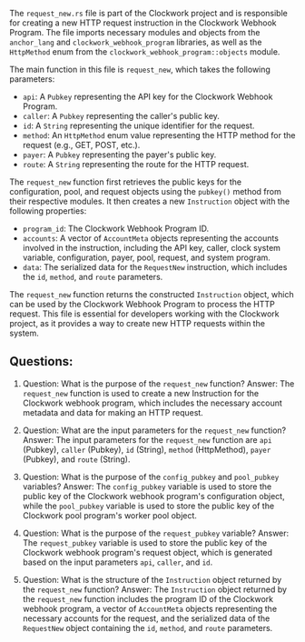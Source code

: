 The `request_new.rs` file is part of the Clockwork project and is responsible for creating a new HTTP request instruction in the Clockwork Webhook Program. The file imports necessary modules and objects from the `anchor_lang` and `clockwork_webhook_program` libraries, as well as the `HttpMethod` enum from the `clockwork_webhook_program::objects` module.

The main function in this file is `request_new`, which takes the following parameters:

- `api`: A `Pubkey` representing the API key for the Clockwork Webhook Program.
- `caller`: A `Pubkey` representing the caller's public key.
- `id`: A `String` representing the unique identifier for the request.
- `method`: An `HttpMethod` enum value representing the HTTP method for the request (e.g., GET, POST, etc.).
- `payer`: A `Pubkey` representing the payer's public key.
- `route`: A `String` representing the route for the HTTP request.

The `request_new` function first retrieves the public keys for the configuration, pool, and request objects using the `pubkey()` method from their respective modules. It then creates a new `Instruction` object with the following properties:

- `program_id`: The Clockwork Webhook Program ID.
- `accounts`: A vector of `AccountMeta` objects representing the accounts involved in the instruction, including the API key, caller, clock system variable, configuration, payer, pool, request, and system program.
- `data`: The serialized data for the `RequestNew` instruction, which includes the `id`, `method`, and `route` parameters.

The `request_new` function returns the constructed `Instruction` object, which can be used by the Clockwork Webhook Program to process the HTTP request. This file is essential for developers working with the Clockwork project, as it provides a way to create new HTTP requests within the system.
## Questions: 
 1. Question: What is the purpose of the `request_new` function?
   Answer: The `request_new` function is used to create a new Instruction for the Clockwork webhook program, which includes the necessary account metadata and data for making an HTTP request.

2. Question: What are the input parameters for the `request_new` function?
   Answer: The input parameters for the `request_new` function are `api` (Pubkey), `caller` (Pubkey), `id` (String), `method` (HttpMethod), `payer` (Pubkey), and `route` (String).

3. Question: What is the purpose of the `config_pubkey` and `pool_pubkey` variables?
   Answer: The `config_pubkey` variable is used to store the public key of the Clockwork webhook program's configuration object, while the `pool_pubkey` variable is used to store the public key of the Clockwork pool program's worker pool object.

4. Question: What is the purpose of the `request_pubkey` variable?
   Answer: The `request_pubkey` variable is used to store the public key of the Clockwork webhook program's request object, which is generated based on the input parameters `api`, `caller`, and `id`.

5. Question: What is the structure of the `Instruction` object returned by the `request_new` function?
   Answer: The `Instruction` object returned by the `request_new` function includes the program ID of the Clockwork webhook program, a vector of `AccountMeta` objects representing the necessary accounts for the request, and the serialized data of the `RequestNew` object containing the `id`, `method`, and `route` parameters.
    